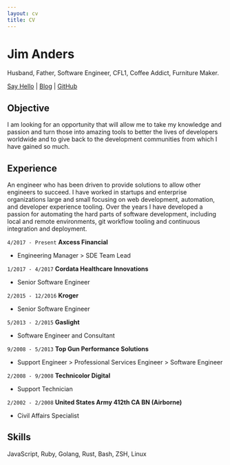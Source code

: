 ```yaml
---
layout: cv
title: CV
---
```

# Jim Anders
Husband, Father, Software Engineer, CFL1, Coffee Addict, Furniture Maker.

<div id="webaddress">
<a href="mailto:jim@janders223.com?subject=Hello" target="_blank">Say Hello</a>
| <a href="https://janders223.com" target="_blank">Blog</a>
| <a href="https://github.com/janders223" target="_blank">GitHub</a>
</div>

## Objective

I am looking for an opportunity that will allow me to take my knowledge and passion and turn those into amazing tools to better the lives of developers worldwide and to give back to the development communities from which I have gained so much.


## Experience

An engineer who has been driven to provide solutions to allow other engineers to succeed. I have worked in startups and enterprise organizations large and small focusing on web development, automation, and developer experience tooling. Over the years I have developed a passion for automating the hard parts of software development, including local and remote environments, git workflow tooling and continuous integration and deployment.

`4/2017 - Present`
__Axcess Financial__
- Engineering Manager > SDE Team Lead

`1/2017 - 4/2017`
__Cordata Healthcare Innovations__
- Senior Software Engineer

`2/2015 - 12/2016`
__Kroger__
- Senior Software Engineer

`5/2013 - 2/2015`
__Gaslight__
- Software Engineer and Consultant

`9/2008 - 5/2013`
__Top Gun Performance Solutions__
- Support Engineer > Professional Services Engineer > Software Engineer

`2/2008 - 9/2008`
__Technicolor Digital__
- Support Technician

`2/2002 - 2/2008`
__United States Army 412th CA BN (Airborne)__
- Civil Affairs Specialist

## Skills

JavaScript, Ruby, Golang, Rust, Bash, ZSH, Linux
